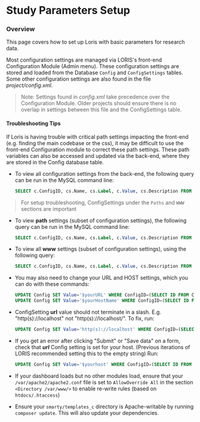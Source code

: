 
# Study Parameters Setup

### Overview
This page covers how to set up Loris with basic parameters for research data. 

Most configuration settings are managed via LORIS's front-end Configuration Module (Admin menu). These configuration settings are stored and loaded from the Database `Config` and `ConfigSettings` tables. Some other configuration settings are also found in the file _project/config.xml_.  

  > Note: Settings found in _config.xml_ take precedence over the Configuration Module.  Older projects should ensure there is no overlap in settings between this file and the ConfigSettings table.


#### Troubleshooting Tips

   If Loris is having trouble with critical path settings impacting the front-end (e.g. finding the main codebase or the css), it may be difficult to use the front-end Configuration module to correct these path settings.  These path variables can also be accessed and updated via the back-end, where they are stored in the Config database table.  

 - To view all configuration settings from the back-end, the following query can be run in the MySQL command line: 
   
   ```sql
   SELECT c.ConfigID, cs.Name, cs.Label, c.Value, cs.Description FROM Config c LEFT JOIN ConfigSettings cs ON (cs.ID=c.ConfigID);
   ```

> For setup troubleshooting, ConfigSettings under the `Paths` and `WWW` sections are important

 - To view **path** settings (subset of configuration settings), the following query can be run in the MySQL command line: 

   ```sql
   SELECT c.ConfigID, cs.Name, cs.Label, c.Value, cs.Description FROM Config c LEFT JOIN ConfigSettings cs ON (c.ConfigID = cs.ID) JOIN ConfigSettings csp ON (cs.Parent = csp.ID) WHERE csp.Name = 'paths';
   ```

 - To view all **www** settings (subset of configuration settings), using the following query: 
   
   ```sql
   SELECT c.ConfigID, cs.Name, cs.Label, c.Value, cs.Description FROM Config c LEFT JOIN ConfigSettings cs ON (c.ConfigID = cs.ID) JOIN ConfigSettings csp ON (cs.Parent = csp.ID) WHERE csp.Name = 'www';
   ```

 - You may also need to change your URL and HOST settings, which you can do with these commands:
   
   ```sql
   UPDATE Config SET Value='$yourURL' WHERE ConfigID=(SELECT ID FROM ConfigSettings WHERE Name='url');
   UPDATE Config SET Value='$yourHostName' WHERE ConfigID=(SELECT ID FROM ConfigSettings WHERE Name='host');
   ```


 - ConfigSetting **url** value should not terminate in a slash.  E.g. "http(s)://localhost" not "http(s)://localhost/". To fix, run: 
   ```sql
   UPDATE Config SET Value='http(s)://localhost' WHERE ConfigID=(SELECT ID FROM ConfigSettings WHERE Name='host');
   ```

 - If you get an error after clicking "Submit" or "Save data" on a form, check that ***url*** Config setting is set for your host. (Previous iterations of LORIS recommended setting this to the empty string)  Run: 
    ```sql
    UPDATE Config SET Value='$yourhost' WHERE ConfigID=(SELECT ID FROM ConfigSettings WHERE Name='url');
    ```
 
 - If your dashboard loads but no other modules load, ensure that your `/var/apache2/apache2.conf` file is set to `AllowOverride All` in the section `<Directory /var/www/>` to enable re-write rules (based on `htdocs/.htaccess`)
 
 - Ensure your `smarty/templates_c` directory is Apache-writable by running `composer update`. This will also update your dependencies.
